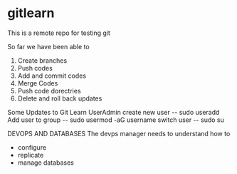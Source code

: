 # gitlearn
This is a remote repo for testing git

So far we have been able to 
1. Create branches
2. Push codes
3. Add and commit codes
4. Merge Codes
5. Push code dorectries
6. Delete and roll back updates

Some Updates to Git Learn
UserAdmin
create new user -- sudo useradd <username>
Add user to group -- sudo usermod -aG <group> username
switch user  -- sudo su <username>

DEVOPS AND DATABASES
The devps manager needs to understand how to 
* configure 
* replicate 
* manage databases

